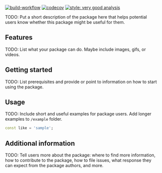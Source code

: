 
[![build-workflow](https://github.com/ehabsalah/introduction_story/actions/workflows/build.yaml/badge.svg)](https://github.com/ehabsalah/introduction_story/actions)
[![codecov](https://codecov.io/gh/ehabsalah/introduction_story/branch/main/graph/badge.svg?token=M4M6UNCSRZ)](https://codecov.io/gh/ehabsalah/introduction_story)
[![style: very good analysis](https://img.shields.io/badge/style-very_good_analysis-B22C89.svg)](https://pub.dev/packages/very_good_analysis)

<!-- 
This README describes the package. If you publish this package to pub.dev,
this README's contents appear on the landing page for your package.

For information about how to write a good package README, see the guide for
[writing package pages](https://dart.dev/guides/libraries/writing-package-pages). 

For general information about developing packages, see the Dart guide for
[creating packages](https://dart.dev/guides/libraries/create-library-packages)
and the Flutter guide for
[developing packages and plugins](https://flutter.dev/developing-packages). 
-->

TODO: Put a short description of the package here that helps potential users
know whether this package might be useful for them.

## Features

TODO: List what your package can do. Maybe include images, gifs, or videos.

## Getting started

TODO: List prerequisites and provide or point to information on how to
start using the package.

## Usage

TODO: Include short and useful examples for package users. Add longer examples
to `/example` folder. 

```dart
const like = 'sample';
```

## Additional information

TODO: Tell users more about the package: where to find more information, how to 
contribute to the package, how to file issues, what response they can expect 
from the package authors, and more.
